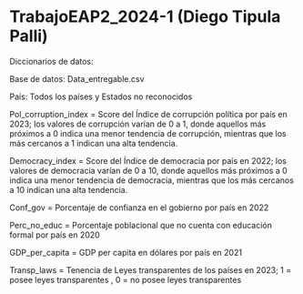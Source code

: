 # TrabajoEAP2_2024-1 (Diego Tipula Palli)
Diccionarios de datos:

Base de datos: Data_entregable.csv

País: Todos los países y Estados no reconocidos

Pol_corruption_index = Score del Índice de corrupción política por país en 2023; los valores de corrupción varían de 0 a 1, donde aquellos más próximos a 0 indica una menor tendencia de corrupción, mientras que los más cercanos a 1 indican una alta tendencia.

Democracy_index = Score del Índice de democracia por país en 2022; los valores de democracia varían de 0 a 10, donde aquellos más próximos a 0 indica una menor tendencia de democracia, mientras que los más cercanos a 10 indican una alta tendencia.

Conf_gov = Porcentaje de confianza en el gobierno por país en 2022

Perc_no_educ = Porcentaje poblacional que no cuenta con educación formal por país en 2020

GDP_per_capita = GDP per capita en dólares por país en 2021

Transp_laws = Tenencia de Leyes transparentes de los países en 2023; 1 = posee leyes transparentes , 0 = no posee leyes transparentes

